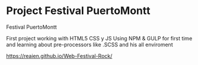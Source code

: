 # Project Festival PuertoMontt
Festival PuertoMontt

First project working with HTML5 CSS y JS 
Using NPM & GULP for first time and learning about pre-processors like .SCSS and his all enviroment

https://reaien.github.io/Web-Festival-Rock/
